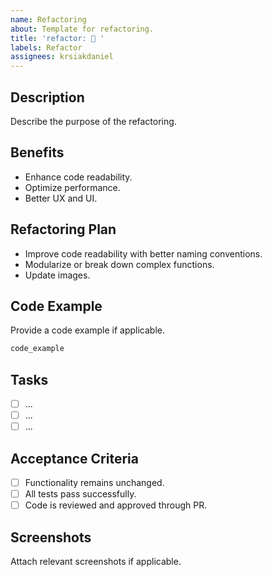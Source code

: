 ```yaml
---
name: Refactoring
about: Template for refactoring.
title: 'refactor: 👷 '
labels: Refactor
assignees: krsiakdaniel
---
```


## Description

Describe the purpose of the refactoring.

## Benefits

- Enhance code readability.
- Optimize performance.
- Better UX and UI.

## Refactoring Plan

- Improve code readability with better naming conventions.
- Modularize or break down complex functions.
- Update images.

## Code Example

Provide a code example if applicable.

```ts
code_example
```

## Tasks

- [ ] ...
- [ ] ...
- [ ] ...

## Acceptance Criteria

- [ ] Functionality remains unchanged.
- [ ] All tests pass successfully.
- [ ] Code is reviewed and approved through PR.

## Screenshots

Attach relevant screenshots if applicable.
